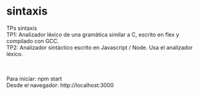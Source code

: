 # sintaxis
TPs sintaxis
<BR>
TP1: Analizador léxico de una gramática similar a C, escrito en flex y compilado con GCC.
<BR>
TP2: Analizador sintáctico escrito en Javascript / Node. Usa el analizador léxico.

<BR>
<BR>
Para iniciar: npm start
<BR>
Desde el navegador: http://localhost:3000

